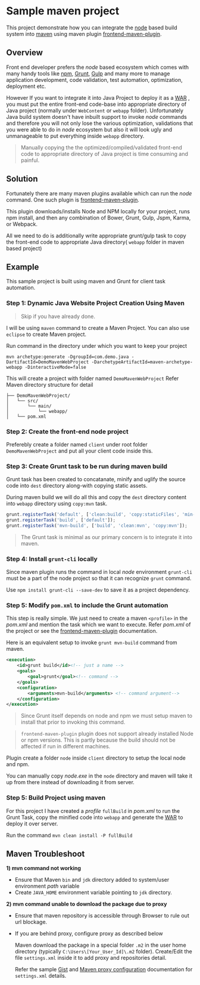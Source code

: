 # Sample maven project

This project demonstrate how you can integrate the [node](https://nodejs.org/) based build system into [maven](https://maven.apache.org/) using maven plugin [frontend-maven-plugin](https://github.com/eirslett/frontend-maven-plugin).

## Overview

Front end developer prefers the _node_ based ecosystem which comes with many handy tools like [npm](https://www.npmjs.com/), [Grunt](http://gruntjs.com/), [Gulp](http://gulpjs.com/) and many more to manage application development, code validation, test automation, optimization, deployment etc.

However If you want to integrate it into Java Project to deploy it as a [WAR](https://en.wikipedia.org/wiki/WAR_(file_format)) , you must put the entire front-end code-base into appropriate directory of Java project (normally under `WebContent` or `webapp` folder). Unfortunately Java build system doesn't have inbuilt support to invoke _node_ commands and therefore you will not only lose the various optimization, validations that you were able to do in _node_ ecosystem but also it will look ugly and unmanageable to put everything inside `webapp` directory.

>Manually copying the the optimized/compiled/validated front-end code to appropriate directory of Java project is time consuming and painful.

## Solution

Fortunately there are many maven plugins available which can run the _node_ command. One such plugin is [frontend-maven-plugin](https://github.com/eirslett/frontend-maven-plugin).

This plugin downloads/installs Node and NPM locally for your project, runs npm install, and then any combination of Bower, Grunt, Gulp, Jspm, Karma, or Webpack.

All we need to do is additionally write appropriate grunt/gulp task to copy the front-end code to appropriate Java directory( `webapp` folder in maven based project)

## Example

This sample project is built using maven and Grunt for client task automation.

### __Step 1:__ Dynamic Java Website Project Creation Using Maven
> Skip if you have already done.

I will be using `maven` command to create a Maven Project. You can also use `eclipse` to create Maven project. 

Run command in the directory under which you want to keep your project

`mvn archetype:generate -DgroupId=com.demo.java -DartifactId=DemoMavenWebProject -DarchetypeArtifactId=maven-archetype-webapp -DinteractiveMode=false`

This will create a project with folder named `DemoMavenWebProject`
Refer Maven directory structure for detail

```
├── DemoMavenWebProject/
│   └── src/
│       └── main/
│           └── webapp/
│   └── pom.xml

```

### __Step 2:__ Create the front-end node project 

Preferebly create a folder named `client` under root folder `DemoMavenWebProject` and put all your client code inside this. 

### __Step 3:__ Create Grunt task to  be run during maven build

Grunt task has been created to concatanate, minify and uglify the source code into `dest` directory along-with copying static assets.

During maven build we will do all this and copy the `dest` directory content into `webapp` directory using `copy:mvn` task.

 
```js
grunt.registerTask('default', ['clean:build', 'copy:staticFiles', 'min-build']);
grunt.registerTask('build', ['default']);
grunt.registerTask('mvn-build', ['build', 'clean:mvn', 'copy:mvn']);

```

> The Grunt task is minimal as our primary concern is to integrate it into maven.

### __Step 4:__ Install `grunt-cli` locally

Since maven plugin runs the command in local _node_ environment `grunt-cli` must be a part of the node project so that it can recognize `grunt` command.

Use `npm install grunt-cli --save-dev` to save it as a project dependency.

### __Step 5:__ Modify `pom.xml` to include the Grunt automation

This step is really simple. We just need to create a maven `<profile>` in the _pom.xml_ and mention the task which we want to execute.
Refer _pom.xml_ of the project or see the [frontend-maven-plugin](https://github.com/eirslett/frontend-maven-plugin) documentation. 

Here is an equivalent setup to invoke `grunt mvn-build` command from maven.

```xml
<execution>
    <id>grunt build</id><!-- just a name -->
    <goals>
        <goal>grunt</goal><!-- command -->
    </goals>
    <configuration>
        <arguments>mvn-build</arguments> <!-- command argument-->
    </configuration>
</execution>

```

> Since Grunt itself depends on node and npm we must setup maven to install that prior to invoking this command.

>`frontend-maven-plugin` plugin does not support already installed Node or npm versions. This is partly because the build should not be affected if run in different machines.

Plugin create a folder `node` inside `client` directory to setup the local node and npm.

You can manually copy _node.exe_ in the `node` directory and maven will take it up from there instead of downloading it from server.

### __Step 5:__ Build Project using maven

For this project I have created a _profile_ `fullBuild` in _pom.xml_ to run the Grunt Task, copy the minified code into `webapp` and generate the [WAR](https://en.wikipedia.org/wiki/WAR_(file_format)) to deploy it over server.

Run the command `mvn clean install -P fullBuild`


## Maven Troubleshoot

__1) mvn command not working__

- Ensure that Maven `bin`  and `jdk` directory added to system/user environment _path_ variable
- Create `JAVA_HOME` environment variable pointing to `jdk` directory.

__2) mvn command unable to download the package due to proxy__

- Ensure that maven repository is accessible through Browser to rule out url blockage.
- If you are behind proxy, configure proxy as described below

    Maven download the package in a special folder `.m2` in the user home directory (typically `C:\Users\[Your_User_Id]\.m2` folder).
    Create/Edit the file `settings.xml` inside it to add proxy and repositories detail.
    
    Refer the sample [Gist](https://gist.github.com/amiteshhh/629e9a3a49e035a6d0709172eb435145) and [Maven proxy configuration](https://maven.apache.org/guides/mini/guide-proxies.html) documentation for `settings.xml` details.